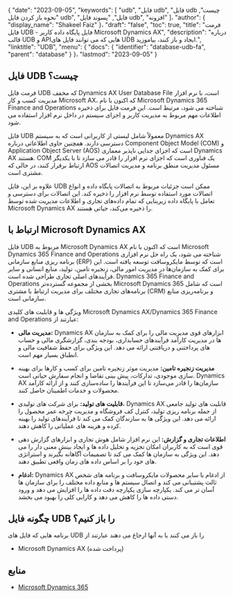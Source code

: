 {
  "date": "2023-09-05",
  "keywords": [
"udb",
"فایل udb",
"فایل udb چیست",
"نحوه باز کردن فایل udb",
"فایل",
"پسوند فایل udb",
"افزونه"
]،
  "author": {
    "display_name": "Shakeel Faiz"
}،
  "draft": "false",
  "toc": true,
  "title": "فرمت فایل UDB - فایل پایگاه داده کاربر Microsoft Dynamics AX",
  "description": "درباره قالب UDB و APIهایی که می توانند فایل های UDB ایجاد و باز کنند، بیاموزید.",
  "linktitle": "UDB",
  "menu": {
    "docs": {
      "identifier": "database-udb-fa",
      "parent": "database"
}
}،
  "lastmod": "2023-09-05"
}

## فایل UDB چیست؟

فرمت فایل UDB که مخفف Dynamics AX User Database File است، با نرم افزار مدیریت کسب و کار Microsoft AX، که اکنون با نام Microsoft Dynamics 365 Finance and Operations شناخته می شود، مرتبط است. این فرمت فایل برای ذخیره اطلاعات مهم مربوط به مدیریت کاربر و اجزای سیستم در داخل نرم افزار استفاده می شود.

فایل UDB معمولاً شامل لیستی از کاربرانی است که به سیستم Dynamics AX دسترسی دارند. همچنین حاوی اطلاعاتی درباره Component Object Model (COM) و Application Object Server (AOS) است که اجزای جدایی ناپذیر معماری Dynamics AX هستند. COM یک فناوری است که اجزای نرم افزار را قادر می سازد تا با یکدیگر ارتباط برقرار کنند، در حالی که AOS مسئول مدیریت منطق برنامه و مدیریت اتصالات مشتری است.

علاوه بر این، فایل UDB ممکن است جزئیات مربوط به اتصالات پایگاه داده و انواع اتصالات مورد استفاده توسط نرم افزار را ذخیره کند. این اتصالات برای دسترسی و تعامل با پایگاه داده زیربنایی که تمام داده‌های تجاری و اطلاعات مدیریت شده توسط Microsoft Dynamics AX را ذخیره می‌کند، حیاتی هستند.

## ارتباط با Microsoft Dynamics AX

فایل UDB مربوط به Microsoft Dynamics AX است که اکنون با نام Microsoft Dynamics 365 Finance and Operations شناخته می شود، یک راه حل نرم افزاری برنامه ریزی منابع سازمانی (ERP) است که توسط مایکروسافت توسعه یافته است. این برای کمک به سازمان‌ها در مدیریت امور مالی، زنجیره تامین، تولید، منابع انسانی و سایر فرآیندهای اصلی تجاری طراحی شده است. Dynamics 365 Finance and Operations بخشی از مجموعه گسترده‌تر Microsoft Dynamics 365 است که شامل برنامه‌های تجاری مختلف برای مدیریت ارتباط با مشتری (CRM) و برنامه‌ریزی منابع سازمانی است.

ویژگی ها و قابلیت های کلیدی Microsoft Dynamics AX/Dynamics 365 Finance and Operations عبارتند از:

- **مدیریت مالی:** Dynamics AX ابزارهای قوی مدیریت مالی را برای کمک به سازمان ها در مدیریت کارآمد فرآیندهای حسابداری، بودجه بندی، گزارشگری مالی و حساب های پرداختنی و دریافتنی ارائه می دهد. این ویژگی برای حفظ شفافیت مالی و انطباق بسیار مهم است.

- **مدیریت زنجیره تامین:** مدیریت موثر زنجیره تامین برای کسب و کارها برای بهینه سازی موجودی، تدارکات، پیش بینی تقاضا و انجام سفارش حیاتی است. Dynamics AX سازمان‌ها را قادر می‌سازد تا این فرآیندها را ساده‌سازی کنند و از ارائه کارآمد محصولات و خدمات اطمینان حاصل کنند.

- **قابلیت های تولید:** برای شرکت های تولیدی، Dynamics AX قابلیت های تولید جامعی از جمله برنامه ریزی تولید، کنترل کف فروشگاه و مدیریت چرخه عمر محصول را ارائه می دهد. این ویژگی ها به سازندگان کمک می کند تا فرآیندهای تولید را بهینه کرده و هزینه های عملیاتی را کاهش دهند.

- **اطلاعات تجاری و گزارش:** این نرم افزار شامل هوش تجاری و ابزارهای گزارش دهی قوی است که به کاربران امکان تجزیه و تحلیل داده ها و ایجاد بینش معنی دار را می دهد. این ویژگی به سازمان ها کمک می کند تا تصمیمات آگاهانه بگیرند و استراتژی های خود را بر اساس داده های زمان واقعی تطبیق دهند.

- **ادغام:** Dynamics AX از ادغام با سایر محصولات مایکروسافت و برنامه های شخص ثالث پشتیبانی می کند و اتصال سیستم ها و منابع داده مختلف را برای سازمان ها آسان تر می کند. یکپارچه سازی یکپارچه دقت داده ها را افزایش می دهد و ورود دستی داده ها را کاهش می دهد و کارایی کلی را بهبود می بخشد.

## چگونه فایل UDB را باز کنیم؟

برنامه هایی که فایل های UDB را باز می کنند یا به آنها ارجاع می دهند عبارتند از

- Microsoft Dynamics AX (پرداخت شده)

## منابع
- [Microsoft Dynamics 365](https://en.wikipedia.org/wiki/Microsoft_Dynamics_365)

